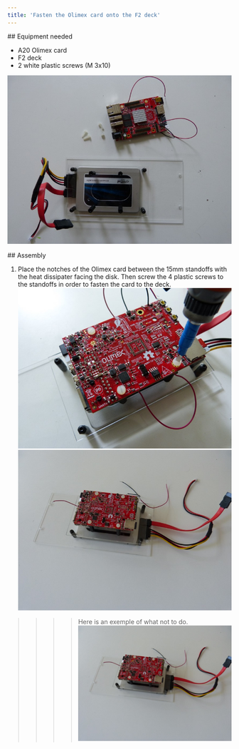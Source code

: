 ```yaml
---
title: 'Fasten the Olimex card onto the F2 deck'
---
```


## Equipment needed
- A20 Olimex card
- F2 deck
- 2 white plastic screws (M 3x10)

![](P1090026.jpg)  


 ## Assembly 
 
1. Place the notches of the Olimex card between the 15mm standoffs with the heat dissipater facing the disk. Then screw the 4 plastic screws to the standoffs in order to fasten the card to the deck.   
    ![](P1090025.jpg) 
    ![](P1090058.jpg) 

>>>> Here is an exemple of what not to do.
>>>>  ![](P1090058.jpg) 
